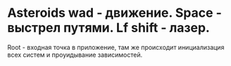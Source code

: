# Asteroids wad - движение. Space - выстрел путями. Lf shift - лазер. 
Root - входная точка в приложение, там же происходит инициализация всех систем и проуидывание зависимостей.